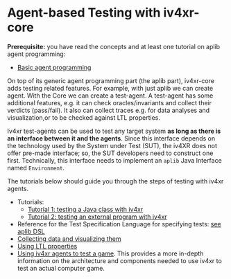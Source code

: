 # Agent-based Testing with iv4xr-core

**Prerequisite:** you have read the concepts and at least one tutorial on aplib agent programming:

* [Basic agent programming](./agentprogramming.md)

On top of its generic agent programming part (the aplib part), iv4xr-core adds testing related features. For example, with just aplib we can create agent. With the Core we can create a test-agent. A test-agent has some additional features, e.g. it can check oracles/invariants and collect their verdicts (pass/fail). It also can collect traces e.g. for data analyses and visualization,or to be checked against LTL properties.

Iv4xr test-agents can be used to test any target system **as long as there is an interface between it and the agents**. Since this interface depends on the technology used by the System under Test (SUT), the iv4XR does not offer pre-made interface; so, the SUT developers need to construct one first. Technically, this interface needs to implement an `aplib` Java Interface named `Environment`.

The tutorials below should guide you through the steps of testing with iv4xr agents.

  * Tutorials:
     * [Tutorial 1: testing a Java class with iv4xr](./iv4xr/testagent_tutorial_1.md)
     * [Tutorial 2: testing an external program with iv4xr](./iv4xr/testagent_tutorial_2.md)
  * Reference for the Test Specification Language for specifying tests: [see aplib DSL](./manual/DSL.md)
  * [Collecting data and visualizing them](./iv4xr/datacollection.md)
  * [Using LTL properties](./iv4xr/testagent_tutorial_3.md)
  * [Using iv4xr agents to test a game](./iv4xr/testinggame.md). This provides a more in-depth information on the architecture and components needed to use iv4xr to test an actual computer game.
